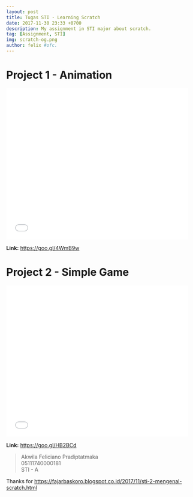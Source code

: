 ```yaml
---
layout: post
title: Tugas STI - Learning Scratch
date: 2017-11-30 23:33 +0700
description: My assignment in STI major about scratch.
tag: [Assignment, STI]
img: scratch-og.png
author: felix #ofc.
---
```

<h1>Project 1 - Animation</h1>  

<iframe allowtransparency="true" width="485" height="402" src="//scratch.mit.edu/projects/embed/189882168/?autostart=false" frameborder="0" allowfullscreen></iframe>  

**Link:** https://goo.gl/4WmB9w  

<h1>Project 2 - Simple Game</h1>  

<iframe allowtransparency="true" width="485" height="402" src="//scratch.mit.edu/projects/embed/190051648/?autostart=false" frameborder="0" allowfullscreen></iframe>  

**Link:** https://goo.gl/HB2BCd
>Akwila Feliciano Pradiptatmaka  
 05111740000181  
 STI - A  

>
Thanks for https://fajarbaskoro.blogspot.co.id/2017/11/sti-2-mengenal-scratch.html
